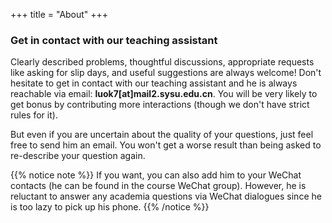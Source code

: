 +++
title = "About"
+++

### Get in contact with our teaching assistant

Clearly described problems, thoughtful discussions, appropriate requests like asking for slip days, and useful suggestions are always welcome! Don't hesitate to get in contact with our teaching assistant and he is always reachable via email: **luok7[at]mail2.sysu.edu.cn**. You will be very likely to get bonus by contributing more interactions (though we don't have strict rules for it).

But even if you are uncertain about the quality of your questions, just feel free to send him an email. You won't get a worse result than being asked to re-describe your question again.

{{% notice note %}}
If you want, you can also add him to your WeChat contacts (he can be found in the course WeChat group). However, he is reluctant to answer any academia questions via WeChat dialogues since he is too lazy to pick up his phone.
{{% /notice %}}
